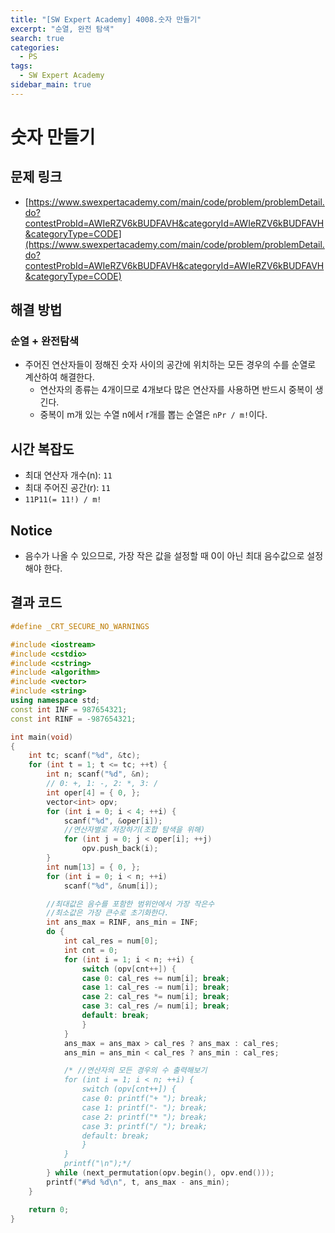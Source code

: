 ```yaml
---
title: "[SW Expert Academy] 4008.숫자 만들기"
excerpt: "순열, 완전 탐색"
search: true
categories:
  - PS
tags:
  - SW Expert Academy
sidebar_main: true
---
```


# 숫자 만들기

## 문제 링크
- [https://www.swexpertacademy.com/main/code/problem/problemDetail.do?contestProbId=AWIeRZV6kBUDFAVH&categoryId=AWIeRZV6kBUDFAVH&categoryType=CODE](https://www.swexpertacademy.com/main/code/problem/problemDetail.do?contestProbId=AWIeRZV6kBUDFAVH&categoryId=AWIeRZV6kBUDFAVH&categoryType=CODE)

## 해결 방법
### 순열 + 완전탐색
- 주어진 연산자들이 정해진 숫자 사이의 공간에 위치하는 모든 경우의 수를 순열로 계산하여 해결한다.
  - 연산자의 종류는 4개이므로 4개보다 많은 연산자를 사용하면 반드시 중복이 생긴다.
  - 중복이 m개 있는 수열 n에서 r개를 뽑는 순열은 ```nPr / m!```이다.

## 시간 복잡도
- 최대 연산자 개수(n): ```11```
- 최대 주어진 공간(r): ```11```
- ```11P11(= 11!) / m!```

## Notice
- 음수가 나올 수 있으므로, 가장 작은 값을 설정할 때 0이 아닌 최대 음수값으로 설정해야 한다.

## 결과 코드

```cpp
#define _CRT_SECURE_NO_WARNINGS

#include <iostream>
#include <cstdio>
#include <cstring>
#include <algorithm>
#include <vector>
#include <string>
using namespace std;
const int INF = 987654321;
const int RINF = -987654321;

int main(void)
{
	int tc; scanf("%d", &tc);
	for (int t = 1; t <= tc; ++t) {
		int n; scanf("%d", &n);
		// 0: +, 1: -, 2: *, 3: /
		int oper[4] = { 0, };
		vector<int> opv;
		for (int i = 0; i < 4; ++i) {
			scanf("%d", &oper[i]);
			//연산자별로 저장하기(조합 탐색을 위해)
			for (int j = 0; j < oper[i]; ++j)
				opv.push_back(i);
		}
		int num[13] = { 0, };
		for (int i = 0; i < n; ++i)
			scanf("%d", &num[i]);

		//최대값은 음수를 포함한 범위안에서 가장 작은수
		//최소값은 가장 큰수로 초기화한다.
		int ans_max = RINF, ans_min = INF;
		do {
			int cal_res = num[0];
			int cnt = 0;
			for (int i = 1; i < n; ++i) {
				switch (opv[cnt++]) {
				case 0: cal_res += num[i]; break;
				case 1: cal_res -= num[i]; break;
				case 2: cal_res *= num[i]; break;
				case 3: cal_res /= num[i]; break;
				default: break;
				}
			}
			ans_max = ans_max > cal_res ? ans_max : cal_res;
			ans_min = ans_min < cal_res ? ans_min : cal_res;

			/* //연산자의 모든 경우의 수 출력해보기
			for (int i = 1; i < n; ++i) {
				switch (opv[cnt++]) {
				case 0: printf("+ "); break;
				case 1: printf("- "); break;
				case 2: printf("* "); break;
				case 3: printf("/ "); break;
				default: break;
				}
			}
			printf("\n");*/
		} while (next_permutation(opv.begin(), opv.end()));
		printf("#%d %d\n", t, ans_max - ans_min);
	}

	return 0;
}
```
